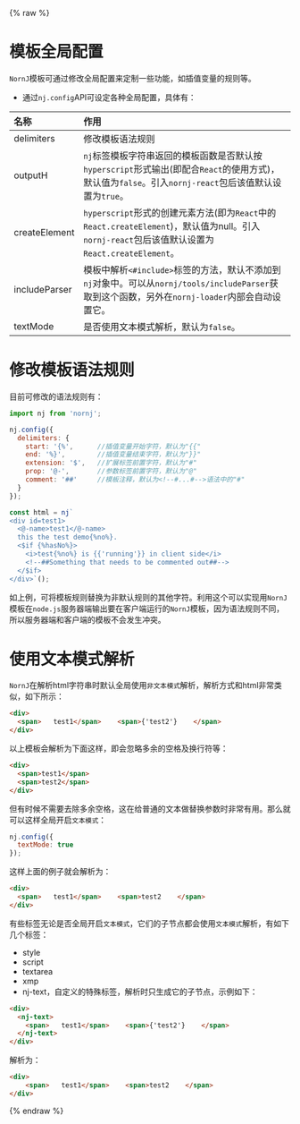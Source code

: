 {% raw %}
# 模板全局配置

`NornJ`模板可通过修改全局配置来定制一些功能，如插值变量的规则等。

* 通过`nj.config`API可设定各种全局配置，具体有：

| 名称           | 作用          |
|:------------------|:----------------|
| delimiters  | 修改模板语法规则 |
| outputH    | `nj`标签模板字符串返回的模板函数是否默认按`hyperscript`形式输出(即配合`React`的使用方式)，默认值为`false`。引入`nornj-react`包后该值默认设置为`true`。 |
| createElement | `hyperscript`形式的创建元素方法(即为`React`中的`React.createElement`)，默认值为null。引入`nornj-react`包后该值默认设置为`React.createElement`。 |
| includeParser | 模板中解析`<#include>`标签的方法，默认不添加到`nj`对象中。可以从`nornj/tools/includeParser`获取到这个函数，另外在`nornj-loader`内部会自动设置它。
| textMode | 是否使用文本模式解析，默认为`false`。

# 修改模板语法规则

目前可修改的语法规则有：

```js
import nj from 'nornj';

nj.config({
  delimiters: {
    start: '{%',      //插值变量开始字符，默认为"{{"
    end: '%}',        //插值变量结束字符，默认为"}}"
    extension: '$',   //扩展标签前置字符，默认为"#"
    prop: '@-',       //参数标签前置字符，默认为"@"
    comment: '##'     //模板注释，默认为<!--#...#-->语法中的"#"
  }
});

const html = nj`
<div id=test1>
  <@-name>test1</@-name>
  this the test demo{%no%}.
  <$if {%hasNo%}>
    <i>test{%no%} is {{'running'}} in client side</i>
    <!--##Something that needs to be commented out##-->
  </$if>
</div>`();
```

如上例，可将模板规则替换为非默认规则的其他字符。利用这个可以实现用`NornJ`模板在`node.js`服务器端输出要在客户端运行的`NornJ`模板，因为语法规则不同，所以服务器端和客户端的模板不会发生冲突。

# 使用文本模式解析

`NornJ`在解析html字符串时默认全局使用`非文本模式`解析，解析方式和html非常类似，如下所示：

```html
<div>
  <span>   test1</span>    <span>{'test2'}    </span>
</div>
```

以上模板会解析为下面这样，即会忽略多余的空格及换行符等：

```html
<div>
  <span>test1</span>
  <span>test2</span>
</div>
```

但有时候不需要去除多余空格，这在给普通的文本做替换参数时非常有用。那么就可以这样全局开启`文本模式`：

```js
nj.config({
  textMode: true
});
```

这样上面的例子就会解析为：

```html
<div>
  <span>   test1</span>    <span>test2    </span>
</div>
```

有些标签无论是否全局开启`文本模式`，它们的子节点都会使用`文本模式`解析，有如下几个标签：

* style
* script
* textarea
* xmp
* nj-text，自定义的特殊标签，解析时只生成它的子节点，示例如下：

```html
<div>
  <nj-text>
    <span>   test1</span>    <span>{'test2'}    </span>
  </nj-text>
</div>
```

解析为：

```html
<div>
    <span>   test1</span>    <span>test2    </span>
</div>
```
{% endraw %}